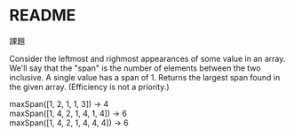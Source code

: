# README

課題

Consider the leftmost and righmost appearances of some value in an array. We'll say that the "span" is the number of elements between the two inclusive. A single value has a span of 1. Returns the largest span found in the given array. (Efficiency is not a priority.)


maxSpan([1, 2, 1, 1, 3]) → 4    
maxSpan([1, 4, 2, 1, 4, 1, 4]) → 6    
maxSpan([1, 4, 2, 1, 4, 4, 4]) → 6
